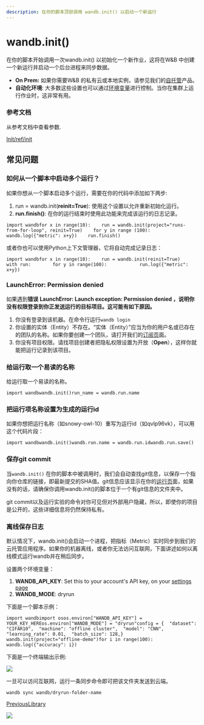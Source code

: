 ```yaml
---
description: 在你的脚本顶部调用 wandb.init() 以启动一个新运行
---
```


# wandb.init\(\)

在你的脚本开始调用一次wandb.init\(\) 以初始化一个新作业，这将在W&B 中创建一个新运行并启动一个后台进程来同步数据。

* **On Prem:** 如果你需要W&B 的私有云或本地实例，请参见我们的[自托管](https://docs.wandb.com/self-hosted)产品。
*  **自动化环境**: 大多数这些设置也可以通过[环境变量](https://docs.wandb.com/library/environment-variables)进行控制。当你在集群上运行作业时，这非常有用。

### 参考文档 <a id="reference-docs"></a>

从参考文档中查看参数.

[Init/ref/init](https://docs.wandb.ai/ref/init)

##  常见问题 <a id="common-questions"></a>

### **如何从一个脚本中启动多个运行？** <a id="how-do-i-launch-multiple-runs-from-one-script"></a>

如果你想从一个脚本启动多个运行，需要在你的代码中添加如下两步:

1. run = wandb.init\(**reinit=True**\): 使用这个设置以允许重新初始化运行。
2. **run.finish\(\)**: 在你的运行结束时使用此功能来完成该运行的日志记录。

```text
import wandbfor x in range(10):    run = wandb.init(project="runs-from-for-loop", reinit=True)    for y in range (100):        wandb.log({"metric": x+y})    run.finish()
```

或者你也可以使用Python上下文管理器，它将自动完成记录日志：

```text
import wandbfor x in range(10):    run = wandb.init(reinit=True)    with run:        for y in range(100):            run.log({"metric": x+y})
```

### LaunchError: Permission denied <a id="launcherror-permission-denied"></a>

如果遇到**错误** **LaunchError: Launch exception: Permission denied ，说明你没有权限登录到你正发送运行的目标项目。这可能有如下原因。**

1. 你没有登录到该机器。在命令行运行`wandb login`
2. 你设置的实体（Entity）不存在。“实体（Entity）”应当为你的用户名或已存在的团队的名称。如果你要创建一个团队，请打开我们的[订阅页](https://wandb.ai/billing)面。
3. 你没有项目权限。请找项目创建者把隐私权限设置为开放（**Open**），这样你就能把运行记录到该项目。

### **给运行取一个易读的名称** <a id="get-the-readable-run-name"></a>

给运行取一个易读的名称。

```text
import wandb​wandb.init()run_name = wandb.run.name
```

### **把运行项名称设置为生成的运行id** <a id="set-the-run-name-to-the-generated-run-id"></a>

如果你想把运行名称（如snowy-owl-10）重写为运行id（如qvlp96vk），可以用这个代码片段：

```text
import wandbwandb.init()wandb.run.name = wandb.run.idwandb.run.save()
```

###  **保存git commit** <a id="save-the-git-commit"></a>

当`wandb.init()` 在你的脚本中被调用时，我们会自动查找git信息，以保存一个指向你仓库的链接，即最新提交的SHA值。git信息应该显示在你的[运行页](https://app.gitbook.com/@weights-and-biases/s/docs/~/drafts/-MKaPhwzNIegNuInaekR/app/pages/run-page#overview-tab)面，如果没有的话，请确保你调用wandb.init\(\)的脚本位于一个有git信息的文件夹中。

 git commit以及运行实验的命令对你可见但对外部用户隐藏，所以，即使你的项目是公开的，这些详细信息将仍然保持私有。

### **离线保存日志** <a id="save-logs-offline"></a>

 默认情况下，wandb.init\(\)会启动一个进程，把指标（Metric）实时同步到我们的云托管应用程序。如果你的机器离线，或者你无法访问互联网，下面讲述如何以离线模式运行wandb并在稍后同步。

 设置两个环境变量：

1. **WANDB\_API\_KEY**: Set this to your account's API key, on your [settings page](https://app.wandb.ai/settings)​
2. **WANDB\_MODE**: dryrun

 下面是一个脚本示例：

```text
import wandbimport os​os.environ["WANDB_API_KEY"] = YOUR_KEY_HEREos.environ["WANDB_MODE"] = "dryrun"​config = {  "dataset": "CIFAR10",  "machine": "offline cluster",  "model": "CNN",  "learning_rate": 0.01,  "batch_size": 128,}​wandb.init(project="offline-demo")​for i in range(100):  wandb.log({"accuracy": i})
```

下面是一个终端输出示例:

![](https://gblobscdn.gitbook.com/assets%2F-Lqya5RvLedGEWPhtkjU%2F-M4ZqIaDYRFSEiZrYTaI%2F-M4Zx9NGlicWWRF-Zcgh%2Fimage.png?alt=media&token=6f32064c-d58e-412e-8344-ed43baee721e)

一旦可以访问互联网，运行一条同步命令即可把该文件夹发送到云端。

`wandb sync wandb/dryrun-folder-name`

[PreviousLibrary](https://docs.wandb.ai/library)

![](https://gblobscdn.gitbook.com/assets%2F-Lqya5RvLedGEWPhtkjU%2F-M4ZqIaDYRFSEiZrYTaI%2F-M4ZxQU2WrG9S0MZzqDI%2Fimage.png?alt=media&token=0295541a-90bf-464f-8899-2f9a53c45e1c)

